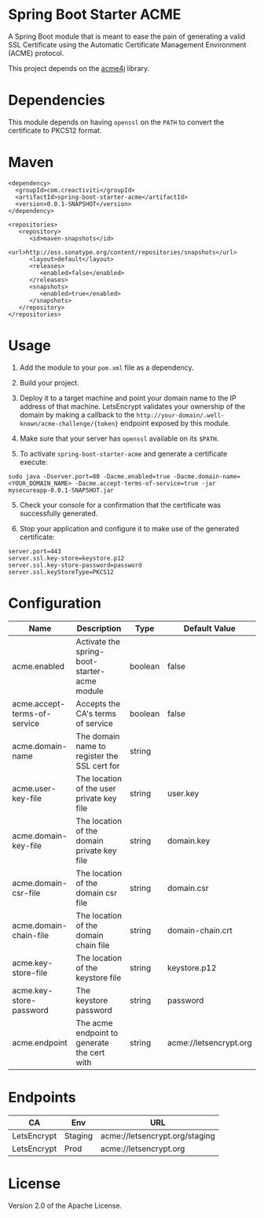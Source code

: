 # Spring Boot Starter ACME

A Spring Boot module that is meant to ease the pain of generating a valid SSL Certificate using the Automatic Certificate Management Environment (ACME) protocol.

This project depends on the [acme4j](https://github.com/shred/acme4j) library.

# Dependencies

This module depends on having `openssl` on the `PATH` to convert the certificate to PKCS12 format.

# Maven

```
<dependency>
  <groupId>com.creactiviti</groupId>
  <artifactId>spring-boot-starter-acme</artifactId>
  <version>0.0.1-SNAPSHOT</version>
</dependency>

<repositories>
   <repository>
      <id>maven-snapshots</id>
      <url>http://oss.sonatype.org/content/repositories/snapshots</url>
      <layout>default</layout>
      <releases>
         <enabled>false</enabled>
      </releases>
      <snapshots>
         <enabled>true</enabled>
      </snapshots>
   </repository>
</repositories>
```

# Usage

1. Add the module to your `pom.xml` file as a dependency.

2. Build your project. 

2. Deploy it to a target machine and point your domain name to the IP address of that machine. LetsEncrypt validates your ownership of the domain by making a callback to the `http://your-domain/.well-known/acme-challenge/{token}` endpoint exposed by this module.

3. Make sure that your server has `openssl` available on its `$PATH`.

4. To activate `spring-boot-starter-acme` and generate a certificate execute:

```
sudo java -Dserver.port=80 -Dacme.enabled=true -Dacme.domain-name=<YOUR_DOMAIN_NAME> -Dacme.accept-terms-of-service=true -jar mysecureapp-0.0.1-SNAPSHOT.jar
```

5. Check your console for a confirmation that the certificate was successfully generated.

6. Stop your application and configure it to make use of the generated certificate:

```
server.port=443
server.ssl.key-store=keystore.p12
server.ssl.key-store-password=password
server.ssl.keyStoreType=PKCS12
```

# Configuration

| Name                         | Description                                  | Type           | Default Value                   | 
|------------------------------|----------------------------------------------|----------------|---------------------------------|
| acme.enabled                 | Activate the spring-boot-starter-acme module | boolean        | false                           |
| acme.accept-terms-of-service | Accepts the CA's terms of service            | boolean        | false                           |
| acme.domain-name             | The domain name to register the SSL cert for | string         |                                 |
| acme.user-key-file           | The location of the user private key file    | string         | user.key                        |
| acme.domain-key-file         | The location of the domain private key file  | string         | domain.key                      |
| acme.domain-csr-file         | The location of the domain csr file          | string         | domain.csr                      |
| acme.domain-chain-file       | The location of the domain chain file        | string         | domain-chain.crt                |
| acme.key-store-file          | The location of the keystore file            | string         | keystore.p12                    |
| acme.key-store-password      | The keystore password                        | string         | password                        |
| acme.endpoint                | The acme endpoint to generate the cert with  | string         | acme://letsencrypt.org          |

# Endpoints

| CA          | Env        | URL                             |
|-------------|------------|---------------------------------|
| LetsEncrypt | Staging    | acme://letsencrypt.org/staging  |
| LetsEncrypt | Prod       | acme://letsencrypt.org          |


# License

Version 2.0 of the Apache License.